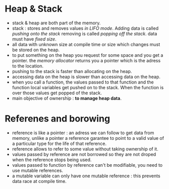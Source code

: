# Heap & Stack

- stack & heap are both part of the memory.
- stack : stores and removes values *in LIFO mode*. Adding data is called *pushing onto the stack* removing is called *popping off 
the stack*. data must have *fixed size*.
- all data with unknown size at compile time or size which changes must be stored on the heap.
- to put something on the heap you request for some space and you get a pointer. the *memory allocator* returns you a pointer 
which is the adress to the location.
- pushing to the stack is faster than allocating on the heap.
- accessing data on the heap is slower than accessing data on the heap.
- when you call a function, the values passed to that function and the function local variables get pushed on to the stack. When 
the function is over those values get popped of the stack.
- main objective of ownership : **to manage heap data**.

# Referenes and borowing

- reference is like a pointer : an adress we can follow to get data from memory, unlike a pointer a reference garantee to point to a valid value of a particular type for the life of that reference.
- reference allows to refer to some value without taking ownership of it.
- values passed by reference are not borrowed so they are not droped when the reference stops being used.
- values passed to function by reference can't be modifiable, you need to use mutable references.
- a mutable variable can only have one mutable reference : this prevents data race at compile time.